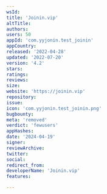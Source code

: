 ```yaml
---
wsId: 
title: 'Joinin.vip'
altTitle: 
authors: 
users: 50
appId: 'com.yyjonin.test_joinin'
appCountry: 
released: '2022-04-28'
updated: '2022-07-20'
version: '4.2'
stars: 
ratings: 
reviews: 
size: 
website: 'https://joinin.vip'
repository: 
issue: 
icon: 'com.yyjonin.test_joinin.png'
bugbounty: 
meta: 'removed'
verdict: 'fewusers'
appHashes: 
date: '2024-04-19'
signer: 
reviewArchive: 
twitter: 
social: 
redirect_from: 
developerName: 'Joinin.vip'
features: 

---
```


